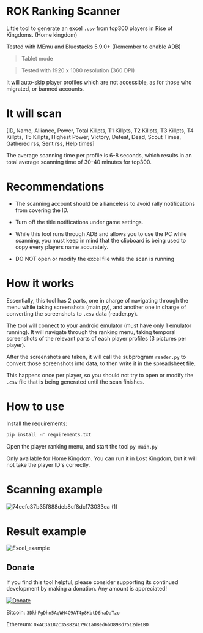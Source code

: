 # ROK Ranking Scanner
Little tool to generate an excel `.csv` from top300 players in Rise of Kingdoms. (Home kingdom)

Tested with MEmu and Bluestacks 5.9.0+ (Remember to enable ADB)

> Tablet mode

> Tested with 1920 x 1080 resolution (360 DPI)

It will auto-skip player profiles which are not accessible, as for those who migrated, or banned accounts.

# It will scan

[ID, Name, Alliance, Power, Total Killpts, T1 Killpts, T2 Killpts, T3 Killpts, T4 Killpts, T5 Killpts, Highest Power, Victory, Defeat, Dead, Scout Times, Gathered rss, Sent rss, Help times]

The average scanning time per profile is 6-8 seconds, which results in an total average scanning time of 30-40 minutes for top300.

# Recommendations

- The scanning account should be allianceless to avoid rally notifications from covering the ID.

- Turn off the title notifications under game settings.

- While this tool runs through ADB and allows you to use the PC while scanning, you must keep in mind that the clipboard is being used to copy every players name accurately.

- DO NOT open or modify the excel file while the scan is running

# How it works

Essentially, this tool has 2 parts, one in charge of navigating through the menu while taking screenshots (main.py), and another one in charge of converting the screenshots to `.csv` data (reader.py).

The tool will connect to your android emulator (must have only 1 emulator running). It will navigate through the ranking menu, taking temporal screenshots of the relevant parts of each player profiles (3 pictures per player).

After the screenshots are taken, it will call the subprogram `reader.py` to convert those screenshots into data, to then write it in the spreadsheet file.

This happens once per player, so you should not try to open or modify the `.csv` file that is being generated until the scan finishes.

# How to use

Install the requirements:
```python
pip install -r requirements.txt
```

Open the player ranking menu, and start the tool `py main.py`

Only available for Home Kingdom. You can run it in Lost Kingdom, but it will not take the player ID's correctly.

# Scanning example

![74eefc37b35f888deb8cf8dc173033ea (1)](https://user-images.githubusercontent.com/36737950/204095306-be7e079f-2415-48fe-90f6-9c2c2ba6df53.gif)

# Result example

![Excel_example](https://i.gyazo.com/47cf014201bb6a20b0a86c3841189a29.png)

## Donate

If you find this tool helpful, please consider supporting its continued development by making a donation. Any amount is appreciated!

[![Donate](https://img.shields.io/badge/Donate-PayPal-green.svg)](https://www.paypal.com/paypalme/mrbraveras)

Bitcoin: `3DkhFgDhn5AqWH4C9AT4p8KbtD6haDaTzo`

Ethereum: `0xAC3a182c358824179c1a08ed6bD898d7512de1BD`
